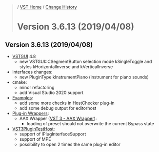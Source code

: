 >/ [VST Home](../) / [Change History](./Index.md)
>
># Version 3.6.13 (2019/04/08)

## Version 3.6.13 (2019/04/08)

- [VSTGUI](../What+is+the+VST+3+SDK/VSTGUI.md) 4.8
  - new VSTGUI::CSegmentButton selection mode kSingleToggle and styles kHorizontalInverse and kVerticalInverse
- Interfaces changes:
  - new PluginType kInstrumentPiano (instrument for piano sounds)
- cmake:
  - minor refactoring
  - add Visual Studio 2020 support
- [Examples](../What+is+the+VST+3+SDK/Plug-in+Examples.md):
  - add some more checks in HostChecker plug-in
  - add some debug output for editorhost
- [Plug-in Wrappers](../What+is+the+VST+3+SDK/Wrappers/Index.md):
  - AAX Wrapper ([VST 3 - AAX Wrapper](../What+is+the+VST+3+SDK/Wrappers/AAX+Wrapper.md)):
    - loading of preset should not overwrite the current Bypass state
- [VST3PluginTestHost](../What+is+the+VST+3+SDK/Plug-in+Test+Host.md):
  - support of IPlugInterfaceSupport
  - support of MPE
  - possibility to open 2 times the same plug-in editor
